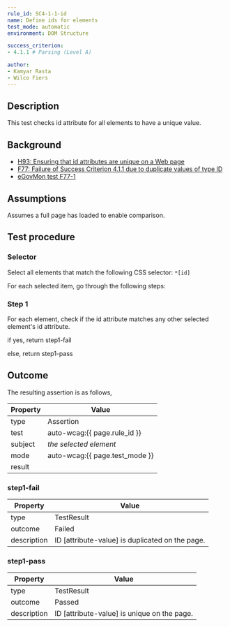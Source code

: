 ```yaml
---
rule_id: SC4-1-1-id
name: Define ids for elements
test_mode: automatic
environment: DOM Structure

success_criterion:
- 4.1.1 # Parsing (Level A)

author:
- Kamyar Rasta
- Wilco Fiers
---
```


## Description

This test checks id attribute for all elements to have a unique value.

## Background

- [H93: Ensuring that id attributes are unique on a Web page](http://www.w3.org/TR/2014/NOTE-WCAG20-TECHS-20140311/H93)
- [F77: Failure of Success Criterion 4.1.1 due to duplicate values of type ID](http://www.w3.org/TR/2014/NOTE-WCAG20-TECHS-20140311/F77)
- [eGovMon test F77-1](http://wiki.egovmon.no/wiki/SC4.1.1#ID:_F77-1)

## Assumptions

Assumes a full page has loaded to enable comparison.

## Test procedure

### Selector

Select all elements that match the following CSS selector: `*[id]`

For each selected item, go through the following steps:

### Step 1

For each element, check if the id attribute matches any other selected element's id attribute.

if yes, return step1-fail

else, return step1-pass

## Outcome

The resulting assertion is as follows,

| Property | Value
|----------|----------
| type     | Assertion
| test     | auto-wcag:{{ page.rule_id }}
| subject  | *the selected element*
| mode     | auto-wcag:{{ page.test_mode }}
| result   | <One TestResult from below>

### step1-fail

| Property    | Value
|-------------|----------
| type        | TestResult
| outcome     | Failed
| description | ID [attribute-value] is duplicated on the page.

### step1-pass

| Property    | Value
|-------------|----------
| type        | TestResult
| outcome     | Passed
| description | ID [attribute-value] is unique on the page.

